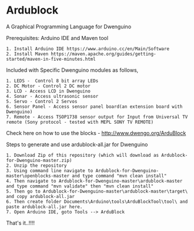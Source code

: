 # Ardublock
A Graphical Programming Language for Dwenguino

Prerequisites: Arduino IDE and Maven tool 

	1. Install Arduino IDE https://www.arduino.cc/en/Main/Software
	2. Install Maven https://maven.apache.org/guides/getting-started/maven-in-five-minutes.html

Included with Specific Dwenguino modules as follows,

	1. LEDS -  Control 8 bit array LEDs 
	2. DC Motor - Control 2 DC motor
	3. LCD - Access LCD in Dwenguino
	4. Sonar - Access ultrasonic sensor
	5. Servo - Control 2 Servos 
	6. Sensor Panel - Access sensor panel board(an extension board with Dwenguino)
	7. Remote - Access TSOP1738 sensor output for Input from Universal TV remote (Sony protocol - tested with MEPL SONY TV REMOTE)

Check here on how to use the blocks - http://www.dwengo.org/ArduBlock

Steps to generate and use ardublock-all.jar for Dwenguino

	1. Download Zip of this repository (which will download as Ardublock-for-Dwenguino-master.zip)
	2. Unzip the repository
	3. Using command line navigate to Ardublock-for-Dwenguino-master\openblocks-master and type command "mvn clean install"
	4. Then navigate to Ardublock-for-Dwenguino-master\ardublock-master and type command "mvn validate" then "mvn clean install"
	5. Then go to Ardublock-for-Dwenguino-master\ardublock-master\target\ and copy ardublock-all.jar
	6. Then create folder Documents\Arduino\tools\ArduBlockTool\tool\ and paste ardublock-all.jar here.
	7. Open Arduino IDE, goto Tools --> ArduBlock

That's it..!!!!
